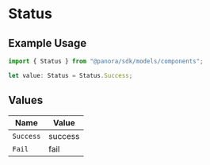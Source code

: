 # Status

## Example Usage

```typescript
import { Status } from "@panora/sdk/models/components";

let value: Status = Status.Success;
```

## Values

| Name      | Value     |
| --------- | --------- |
| `Success` | success   |
| `Fail`    | fail      |